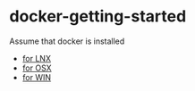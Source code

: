 # docker-getting-started

Assume that docker is installed
* [for LNX](https://docs.docker.com/install/linux/docker-ce/ubuntu/)
* [for OSX](https://docs.docker.com/docker-for-mac/)
* [for WIN](https://docs.docker.com/docker-for-windows/)
